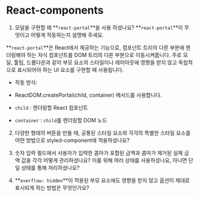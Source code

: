 # React-components

1. 모달을 구현할 때 **`react-portal`**을 사용 하셨나요? **`react-portal`**이 무엇이고 어떻게 작동하는지 설명해 주세요.

**`react-portal`**은 React에서 제공하는 기능으로, 컴포넌트 트리의 다른 부분에 렌더링해야 하는 자식 컴포넌트를 DOM 트리의 다른 부분으로 이동시켜줍니다. 주로 모달, 툴팁, 드롭다운과 같이 부모 요소의 스타일이나 레이아웃에 영향을 받지 않고 독립적으로 표시되어야 하는 UI 요소를 구현할 때 사용됩니다.

- 작동 방식:

- ReactDOM.createPortal(child, container) 메서드를 사용합니다.
- `child` : 렌더링할 React 컴포넌트
- `container` : `child`를 렌더링할 DOM 노드

  
2. 다양한 형태의 버튼을 만들 때, 공통된 스타일 요소와 각각의 특별한 스타일 요소를 어떤 방법으로 styled-component에 적용하셨나요?

3. 숫자 입력 필드에서 사용자가 입력한 콤마가 포함된 금액과 콤마가 제거된 실제 금액 값을 각각 어떻게 관리하셨나요? 이를 위해 여러 상태를 사용하셨나요, 아니면 단일 상태를 통해 처리하셨나요?

4. **`overflow: hidden`**이 적용된 부모 요소에도 영향을 받지 않고 옵션이 제대로 표시되게 하는 방법은 무엇인가요?
